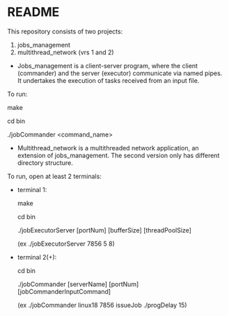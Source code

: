 # README

This repository consists of two projects:
1. jobs_management
2. multithread_network (vrs 1 and 2)

- Jobs_management is a client-server program, where the client (commander) and the server (executor) communicate via named pipes. It undertakes the execution of tasks received from an input file.

To run:

  make

  cd bin

  ./jobCommander <command_name> <arguments>


- Multithread_network is a multithreaded network application, an extension of jobs_management. The second version only has different directory structure.

To run, open at least 2 terminals:
  - terminal 1:

    make

    cd bin

    ./jobExecutorServer [portNum] [bufferSize] [threadPoolSize]

    (ex ./jobExecutorServer 7856 5 8)

  - terminal 2(+):

    cd bin

    ./jobCommander [serverName] [portNum] [jobCommanderInputCommand]

    (ex ./jobCommander linux18 7856 issueJob ./progDelay 15)
  
